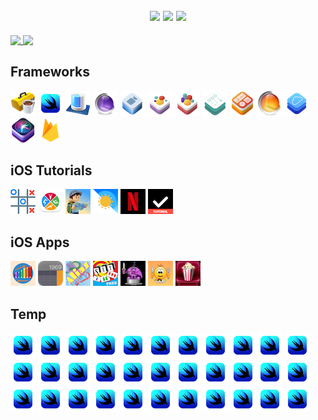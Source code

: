 <h2 align="center"> 
    <img src="https://media.giphy.com/media/xULW8l2gXuRPmsQe8U/giphy.gif" 
width="32%" > 
    <img src="https://media.giphy.com/media/xULW8l2gXuRPmsQe8U/giphy.gif" 
width="32%" > 
    <img src="https://media.giphy.com/media/xULW8l2gXuRPmsQe8U/giphy.gif" 
width="32%" > 
</h2>

<a href="https://github.com/VladimirFibe">
    <img 
         align="top" 
         width="45%" 
         src="https://github-readme-stats.vercel.app/api?username=VladimirFibe&count_private=true&show_icons=true&include_all_commits=true&hide=contribs&custom_title=Stats&line_height=36&theme=onedark&hide_border=true"   
         />
<a href="https://github.com/VladimirFibe">  
    <img 
         width="50%" 
         align="top" 
         src="https://github-readme-streak-stats.herokuapp.com/?user=VladimirFibe&theme=onedark&hide_border=true" 
         />
</a>

## Frameworks  
![](Assets/cocoatouch.png)
![](Assets/swiftui.png)
![](Assets/coredata.png)
![](Assets/coreanimation.png)
![](Assets/avfoundation.png)
![](Assets/spritekit.png)
![](Assets/scenekit.png)
![](Assets/gameplaykit.png)
![](Assets/widgetkit.png)
![](Assets/coreaudio.png)
![](Assets/cloudkit.png)
![](Assets/sirikit.png)
![](Assets/firebase.png)

## iOS Tutorials
[![](apps/TicTacToe.png)](https://github.com/VladimirFibe/TicTacToe)
[![](apps/Workouts.png)](https://github.com/VladimirFibe/Workouts)
[![](apps/Hike.png)](https://github.com/VladimirFibe/Hike)
[![](apps/Weather.png)](https://github.com/VladimirFibe/Weather)
[![](apps/Netflix.png)](https://github.com/VladimirFibe/Netflix)
[![](apps/MakeItSo.png)](https://github.com/VladimirFibe/MakeItSo)

## iOS Apps
[![](apps/Xylophone.png)](https://github.com/VladimirFibe/Xylophone)
[![](apps/Calculator.png)](https://github.com/VladimirFibe/Calculator)
[![](apps/Alias.png)](https://github.com/VladimirFibe/Alias)
[![](apps/Set.png)](https://github.com/VladimirFibe/Set)
[![](apps/iLines.png)](https://github.com/VladimirFibe/iLines)
[![](apps/CookBook.png)](https://github.com/VladimirFibe/CookBook)
[![](apps/MovieApp.png)](https://github.com/VladimirFibe/MovieApp)

## Temp
[![](Assets/swiftui.png)](https://github.com/VladimirFibe/Landmarks)
[![](Assets/swiftui.png)](https://github.com/VladimirFibe/Scrumdinger)
[![](Assets/swiftui.png)](https://github.com/VladimirFibe/Today)
[![](Assets/swiftui.png)](https://github.com/VladimirFibe/iDine)
[![](Assets/swiftui.png)](https://github.com/VladimirFibe/Medic)
[![](Assets/swiftui.png)](https://github.com/VladimirFibe/WorkoutApp)
[![](Assets/swiftui.png)](https://github.com/VladimirFibe/Splitcheck)
[![](Assets/swiftui.png)](https://github.com/VladimirFibe/Money)
[![](Assets/swiftui.png)](https://github.com/VladimirFibe/Fructus)
[![](Assets/swiftui.png)](https://github.com/VladimirFibe/Petstagram)
[![](Assets/swiftui.png)](https://github.com/VladimirFibe/Memorize)
[![](Assets/swiftui.png)](https://github.com/VladimirFibe/Dodo)
[![](Assets/swiftui.png)](https://github.com/VladimirFibe/Africa)
[![](Assets/swiftui.png)](https://github.com/VladimirFibe/Landmarks)
[![](Assets/swiftui.png)](https://github.com/VladimirFibe/Landmarks)
[![](Assets/swiftui.png)](https://github.com/VladimirFibe/Landmarks)
[![](Assets/swiftui.png)](https://github.com/VladimirFibe/Landmarks)
[![](Assets/swiftui.png)](https://github.com/VladimirFibe/Landmarks)
[![](Assets/swiftui.png)](https://github.com/VladimirFibe/Landmarks)
[![](Assets/swiftui.png)](https://github.com/VladimirFibe/Landmarks)
[![](Assets/swiftui.png)](https://github.com/VladimirFibe/Landmarks)
[![](Assets/swiftui.png)](https://github.com/VladimirFibe/Landmarks)
[![](Assets/swiftui.png)](https://github.com/VladimirFibe/Landmarks)
[![](Assets/swiftui.png)](https://github.com/VladimirFibe/Landmarks)
[![](Assets/swiftui.png)](https://github.com/VladimirFibe/Landmarks)
[![](Assets/swiftui.png)](https://github.com/VladimirFibe/Landmarks)
[![](Assets/swiftui.png)](https://github.com/VladimirFibe/Landmarks)
[![](Assets/swiftui.png)](https://github.com/VladimirFibe/Landmarks)
[![](Assets/swiftui.png)](https://github.com/VladimirFibe/Landmarks)
[![](Assets/swiftui.png)](https://github.com/VladimirFibe/Landmarks)
[![](Assets/swiftui.png)](https://github.com/VladimirFibe/Landmarks)
[![](Assets/swiftui.png)](https://github.com/VladimirFibe/Landmarks)
[![](Assets/swiftui.png)](https://github.com/VladimirFibe/Landmarks)
